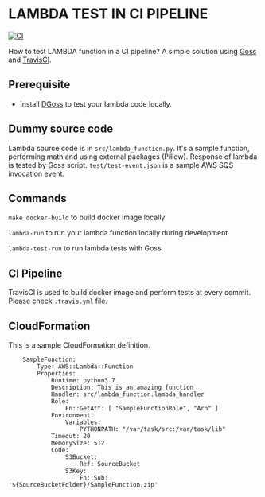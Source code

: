 # LAMBDA TEST IN CI PIPELINE

[![CI](https://travis-ci.com/vittorio-nardone/lambda-test-CI-pipeline.svg?branch=master)](https://travis-ci.com/vittorio-nardone/lambda-test-CI-pipeline)

How to test LAMBDA function in a CI pipeline? A simple solution using [Goss](https://goss.rocks) and [TravisCI](https://travis-ci.com/).

## Prerequisite

* Install [DGoss](https://github.com/aelsabbahy/goss/tree/master/extras/dgoss) to test your lambda code locally.

## Dummy source code
Lambda source code is in `src/lambda_function.py`. It's a sample function, performing math and using external packages (Pillow).
Response of lambda is tested by Goss script. `test/test-event.json` is a sample AWS SQS invocation event. 

## Commands

`make docker-build` to build docker image locally

`lambda-run` to run your lambda function locally during development

`lambda-test-run` to run lambda tests with Goss

## CI Pipeline

TravisCI is used to build docker image and perform tests at every commit. 
Please check `.travis.yml` file. 

## CloudFormation 

This is a sample CloudFormation definition.

```
    SampleFunction:
        Type: AWS::Lambda::Function
        Properties:
            Runtime: python3.7
            Description: This is an amazing function
            Handler: src/lambda_function.lambda_handler
            Role: 
                Fn::GetAtt: [ "SampleFunctionRole", "Arn" ]
            Environment:
                Variables:
                    PYTHONPATH: "/var/task/src:/var/task/lib"
            Timeout: 20
            MemorySize: 512
            Code:
                S3Bucket: 
                    Ref: SourceBucket
                S3Key: 
                    Fn::Sub: '${SourceBucketFolder}/SampleFunction.zip'
```
